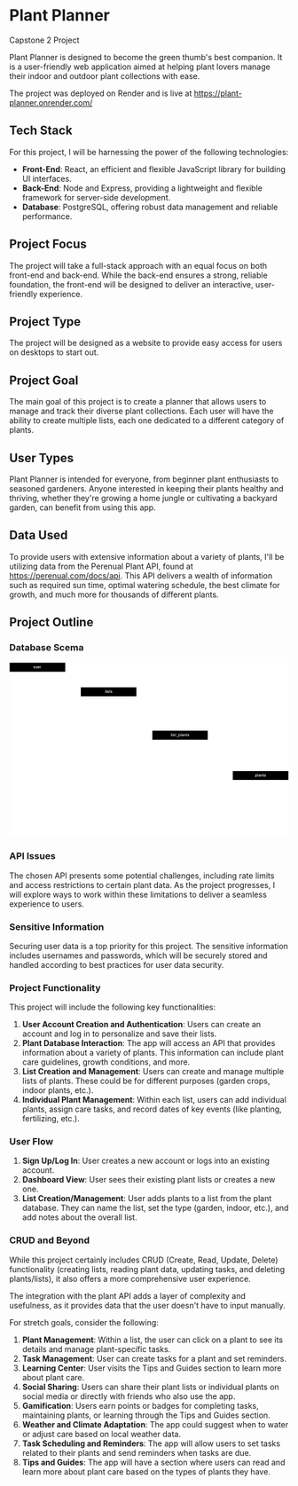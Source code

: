 # Plant Planner

Capstone 2 Project

Plant Planner is designed to become the green thumb's best companion. It is a user-friendly web application aimed at helping plant lovers manage their indoor and outdoor plant collections with ease.

The project was deployed on Render and is live at https://plant-planner.onrender.com/ 

## Tech Stack

For this project, I will be harnessing the power of the following technologies:

- **Front-End**: React, an efficient and flexible JavaScript library for building UI interfaces.
- **Back-End**: Node and Express, providing a lightweight and flexible framework for server-side development.
- **Database**: PostgreSQL, offering robust data management and reliable performance.

## Project Focus

The project will take a full-stack approach with an equal focus on both front-end and back-end. While the back-end ensures a strong, reliable foundation, the front-end will be designed to deliver an interactive, user-friendly experience.

## Project Type

The project will be designed as a website to provide easy access for users on desktops to start out.

## Project Goal

The main goal of this project is to create a planner that allows users to manage and track their diverse plant collections. Each user will have the ability to create multiple lists, each one dedicated to a different category of plants.

## User Types

Plant Planner is intended for everyone, from beginner plant enthusiasts to seasoned gardeners. Anyone interested in keeping their plants healthy and thriving, whether they're growing a home jungle or cultivating a backyard garden, can benefit from using this app.

## Data Used

To provide users with extensive information about a variety of plants, I'll be utilizing data from the Perenual Plant API, found at https://perenual.com/docs/api. This API delivers a wealth of information such as required sun time, optimal watering schedule, the best climate for growth, and much more for thousands of different plants.

## Project Outline 

### Database Scema

![Database Schema](images/plant-schema-1.png)

### API Issues

The chosen API presents some potential challenges, including rate limits and access restrictions to certain plant data. As the project progresses, I will explore ways to work within these limitations to deliver a seamless experience to users.

### Sensitive Information

Securing user data is a top priority for this project. The sensitive information includes usernames and passwords, which will be securely stored and handled according to best practices for user data security.

### Project Functionality

This project will include the following key functionalities:

1. **User Account Creation and Authentication**: Users can create an account and log in to personalize and save their lists. 
2. **Plant Database Interaction**: The app will access an API that provides information about a variety of plants. This information can include plant care guidelines, growth conditions, and more.
3. **List Creation and Management**: Users can create and manage multiple lists of plants. These could be for different purposes (garden crops, indoor plants, etc.). 
4. **Individual Plant Management**: Within each list, users can add individual plants, assign care tasks, and record dates of key events (like planting, fertilizing, etc.).

### User Flow

1. **Sign Up/Log In**: User creates a new account or logs into an existing account.
2. **Dashboard View**: User sees their existing plant lists or creates a new one.
3. **List Creation/Management**: User adds plants to a list from the plant database. They can name the list, set the type (garden, indoor, etc.), and add notes about the overall list.

### CRUD and Beyond

While this project certainly includes CRUD (Create, Read, Update, Delete) functionality (creating lists, reading plant data, updating tasks, and deleting plants/lists), it also offers a more comprehensive user experience.

The integration with the plant API adds a layer of complexity and usefulness, as it provides data that the user doesn't have to input manually.

For stretch goals, consider the following:

1. **Plant Management**: Within a list, the user can click on a plant to see its details and manage plant-specific tasks.
2. **Task Management**: User can create tasks for a plant and set reminders.
3. **Learning Center**: User visits the Tips and Guides section to learn more about plant care.
4. **Social Sharing**: Users can share their plant lists or individual plants on social media or directly with friends who also use the app.
5. **Gamification**: Users earn points or badges for completing tasks, maintaining plants, or learning through the Tips and Guides section.
6. **Weather and Climate Adaptation**: The app could suggest when to water or adjust care based on local weather data.
7. **Task Scheduling and Reminders**: The app will allow users to set tasks related to their plants and send reminders when tasks are due.
8. **Tips and Guides**: The app will have a section where users can read and learn more about plant care based on the types of plants they have.
